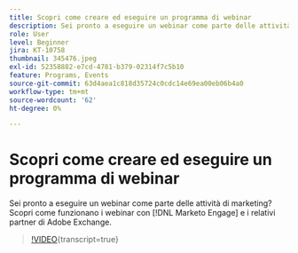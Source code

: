 ```yaml
---
title: Scopri come creare ed eseguire un programma di webinar
description: Sei pronto a eseguire un webinar come parte delle attività di marketing? Scopri come funzionano i webinar con [!DNL Marketo Engage] e i relativi partner di Adobe Exchange.
role: User
level: Beginner
jira: KT-10758
thumbnail: 345476.jpeg
exl-id: 52358882-e7cd-4781-b379-02314f7c5b10
feature: Programs, Events
source-git-commit: 63d4aea1c818d35724c0cdc14e69ea00eb06b4a0
workflow-type: tm+mt
source-wordcount: '62'
ht-degree: 0%

---
```


# Scopri come creare ed eseguire un programma di webinar

Sei pronto a eseguire un webinar come parte delle attività di marketing? Scopri come funzionano i webinar con [!DNL Marketo Engage] e i relativi partner di Adobe Exchange.

>[!VIDEO](https://video.tv.adobe.com/v/345476/?quality=12&learn=on){transcript=true}
